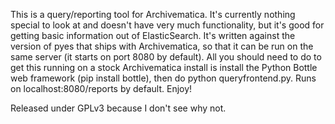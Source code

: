 This is a query/reporting tool for Archivematica. It's currently nothing special to look at and doesn't have very much functionality, but it's good for getting basic information out of ElasticSearch. It's written against the version of pyes that ships with Archivematica, so that it can be run on the same server (it starts on port 8080 by default). All you should need to do to get this running on a stock Archivematica install is install the Python Bottle web framework (pip install bottle), then do python queryfrontend.py. Runs on localhost:8080/reports by default. Enjoy!

Released under GPLv3 because I don't see why not.
